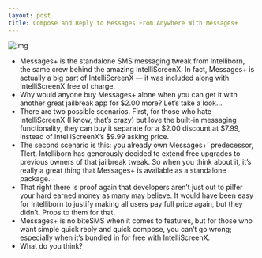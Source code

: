 ```yaml
---
layout: post
title: Compose and Reply to Messages From Anywhere With Messages+
---
```

![img](http://media.idownloadblog.com/wp-content/uploads/2012/01/Messages-plus-e1326209212708.jpg)
* Messages+ is the standalone SMS messaging tweak from Intelliborn, the same crew behind the amazing IntelliScreenX. In fact, Messages+ is actually a big part of IntelliScreenX — it was included along with IntelliScreenX free of charge.
* Why would anyone buy Messages+ alone when you can get it with another great jailbreak app for $2.00 more? Let’s take a look…
* There are two possible scenarios. First, for those who hate IntelliScreenX (I know, that’s crazy) but love the built-in messaging functionality, they can buy it separate for a $2.00 discount at $7.99, instead of IntelliScreenX’s $9.99 asking price.
* The second scenario is this: you already own Messages+’ predecessor, Tlert. Intelliborn has generously decided to extend free upgrades to previous owners of that jailbreak tweak. So when you think about it, it’s really a great thing that Messages+ is available as a standalone package.
* That right there is proof again that developers aren’t just out to pilfer your hard earned money as many may believe. It would have been easy for Intelliborn to justify making all users pay full price again, but they didn’t. Props to them for that.
* Messages+ is no biteSMS when it comes to features, but for those who want simple quick reply and quick compose, you can’t go wrong; especially when it’s bundled in for free with IntelliScreenX.
* What do you think?

